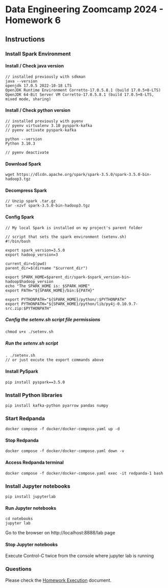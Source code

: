 # Data Engineering Zoomcamp 2024 - Homework 6

## Instructions

### Install Spark Environment

#### Install / Check java version

```console
// installed previously with sdkman
java --version
openjdk 17.0.5 2022-10-18 LTS
OpenJDK Runtime Environment Corretto-17.0.5.8.1 (build 17.0.5+8-LTS)
OpenJDK 64-Bit Server VM Corretto-17.0.5.8.1 (build 17.0.5+8-LTS, mixed mode, sharing)
```

#### Install / Check python version

```console
// installed previously with pyenv  
// pyenv virtualenv 3.10 pyspark-kafka
// pyenv activate pyspark-kafka 

python --version
Python 3.10.3

// pyenv deactivate  
```

#### Download Spark

```console
wget https://dlcdn.apache.org/spark/spark-3.5.0/spark-3.5.0-bin-hadoop3.tgz
```

#### Decompress Spark

```console
// Unzip spark .tar.gz
tar -xzvf spark-3.5.0-bin-hadoop3.tgz
```

#### Config Spark

```console
// My local Spark is installed on my project's parent folder

// script that sets the spark environment (setenv.sh)
#!/bin/bash

export spark_version=3.5.0
export hadoop_version=3

current_dir=$(pwd)
parent_dir=$(dirname "$current_dir")

export SPARK_HOME=$parent_dir/spark-$spark_version-bin-hadoop$hadoop_version
echo "The SPARK_HOME is: $SPARK_HOME"
export PATH="${SPARK_HOME}/bin:${PATH}"

export PYTHONPATH="${SPARK_HOME}/python/:$PYTHONPATH"
export PYTHONPATH="${SPARK_HOME}/python/lib/py4j-0.10.9.7-src.zip:$PYTHONPATH"
```

##### Config the setenv.sh script file permissions

```console
chmod u+x ./setenv.sh
```

##### Run the setenv.sh script

```console
. ./setenv.sh
// or just excute the export commands above
```
#### Install PySpark

```console
pip install pyspark==3.5.0
```

### Install Python libraries

```console
pip install kafka-python pyarrow pandas numpy
```

### Start Redpanda
```console
docker compose -f docker/docker-compose.yaml up -d
```

#### Stop Redpanda
```console
docker compose -f docker/docker-compose.yaml down -v
```

#### Access Redpanda terminal
```console
docker compose -f docker/docker-compose.yaml exec -it redpanda-1 bash
```

### Install Jupyter notebooks

```console
pip install jupyterlab
```
#### Run Jupyter notebooks

```console
cd notebooks
jupyter lab
```

Go to the browser on http://localhost:8888/lab page

#### Stop Jupyter notebooks

Execute Control-C twice from the console where jupyter lab is running


### Questions
Please check the [Homework Execution](./homework_execution.md) document.

